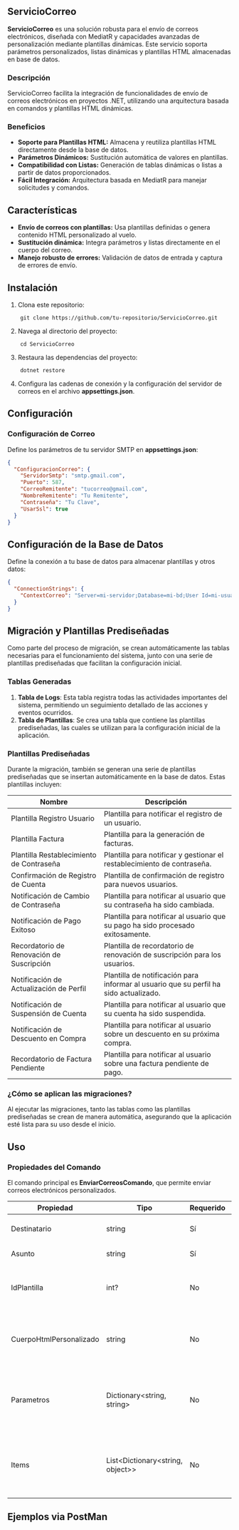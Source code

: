 ## ServicioCorreo

**ServicioCorreo** es una solución robusta para el envío de correos electrónicos, diseñada con MediatR y capacidades avanzadas de personalización mediante plantillas dinámicas. Este servicio soporta parámetros personalizados, listas dinámicas y plantillas HTML almacenadas en base de datos.

### Descripción

ServicioCorreo facilita la integración de funcionalidades de envío de correos electrónicos en proyectos .NET, utilizando una arquitectura basada en comandos y plantillas HTML dinámicas.

### Beneficios

- **Soporte para Plantillas HTML:** Almacena y reutiliza plantillas HTML directamente desde la base de datos.
- **Parámetros Dinámicos:** Sustitución automática de valores en plantillas.
- **Compatibilidad con Listas:** Generación de tablas dinámicas o listas a partir de datos proporcionados.
- **Fácil Integración:** Arquitectura basada en MediatR para manejar solicitudes y comandos.

## Características

- **Envío de correos con plantillas:** Usa plantillas definidas o genera contenido HTML personalizado al vuelo.
- **Sustitución dinámica:** Integra parámetros y listas directamente en el cuerpo del correo.
- **Manejo robusto de errores:** Validación de datos de entrada y captura de errores de envío.

## Instalación

1. Clona este repositorio:

```
    git clone https://github.com/tu-repositorio/ServicioCorreo.git
```

2.  Navega al directorio del proyecto:

```
    cd ServicioCorreo
```

3. Restaura las dependencias del proyecto:

```
    dotnet restore
```

4. Configura las cadenas de conexión y la configuración del servidor de correos en el archivo **appsettings.json**.

## Configuración

### Configuración de Correo

Define los parámetros de tu servidor SMTP en **appsettings.json**:

```json
{
  "ConfiguracionCorreo": {
    "ServidorSmtp": "smtp.gmail.com",
    "Puerto": 587,
    "CorreoRemitente": "tucorreo@gmail.com",
    "NombreRemitente": "Tu Remitente",
    "Contraseña": "Tu Clave",
    "UsarSsl": true
  }
}
```

## Configuración de la Base de Datos

Define la conexión a tu base de datos para almacenar plantillas y otros datos:

```json
{
  "ConnectionStrings": {
    "ContextCorreo": "Server=mi-servidor;Database=mi-bd;User Id=mi-usuario;Password=mi-contrasena;"
  }
}
```

## Migración y Plantillas Prediseñadas

Como parte del proceso de migración, se crean automáticamente las tablas necesarias para el funcionamiento del sistema, junto con una serie de plantillas prediseñadas que facilitan la configuración inicial.

### Tablas Generadas

1. **Tabla de Logs**: Esta tabla registra todas las actividades importantes del sistema, permitiendo un seguimiento detallado de las acciones y eventos ocurridos.
2. **Tabla de Plantillas**: Se crea una tabla que contiene las plantillas prediseñadas, las cuales se utilizan para la configuración inicial de la aplicación.

### Plantillas Prediseñadas

Durante la migración, también se generan una serie de plantillas prediseñadas que se insertan automáticamente en la base de datos. Estas plantillas incluyen:

| Nombre                                    | Descripción                                                                           |
| ----------------------------------------- | ------------------------------------------------------------------------------------- |
| Plantilla Registro Usuario                | Plantilla para notificar el registro de un usuario.                                   |
| Plantilla Factura                         | Plantilla para la generación de facturas.                                             |
| Plantilla Restablecimiento de Contraseña  | Plantilla para notificar y gestionar el restablecimiento de contraseña.               |
| Confirmación de Registro de Cuenta        | Plantilla de confirmación de registro para nuevos usuarios.                           |
| Notificación de Cambio de Contraseña      | Plantilla para notificar al usuario que su contraseña ha sido cambiada.               |
| Notificación de Pago Exitoso              | Plantilla para notificar al usuario que su pago ha sido procesado exitosamente.       |
| Recordatorio de Renovación de Suscripción | Plantilla de recordatorio de renovación de suscripción para los usuarios.             |
| Notificación de Actualización de Perfil   | Plantilla de notificación para informar al usuario que su perfil ha sido actualizado. |
| Notificación de Suspensión de Cuenta      | Plantilla para notificar al usuario que su cuenta ha sido suspendida.                 |
| Notificación de Descuento en Compra       | Plantilla para notificar al usuario sobre un descuento en su próxima compra.          |
| Recordatorio de Factura Pendiente         | Plantilla para notificar al usuario sobre una factura pendiente de pago.              |

### ¿Cómo se aplican las migraciones?

Al ejecutar las migraciones, tanto las tablas como las plantillas prediseñadas se crean de manera automática, asegurando que la aplicación esté lista para su uso desde el inicio.

## Uso

### Propiedades del Comando

El comando principal es **EnviarCorreosComando**, que permite enviar correos electrónicos personalizados.

| Propiedad               | Tipo                             | Requerido | Descripción                                                                |
| ----------------------- | -------------------------------- | --------- | -------------------------------------------------------------------------- |
| Destinatario            | string                           | Sí        | Dirección de correo del destinatario.                                      |
| Asunto                  | string                           | Sí        | Asunto del correo.                                                         |
| IdPlantilla             | int?                             | No        | ID de la plantilla almacenada en la base de datos.                         |
| CuerpoHtmlPersonalizado | string                           | No        | Contenido HTML personalizado en caso de no usar una plantilla.             |
| Parametros              | Dictionary<string, string>       | No        | Valores dinámicos que se sustituyen en la plantilla o el cuerpo HTML.      |
| Items                   | List<Dictionary<string, object>> | No        | Lista de elementos dinámicos (usualmente para tablas o listas detalladas). |

## Ejemplos via PostMan
